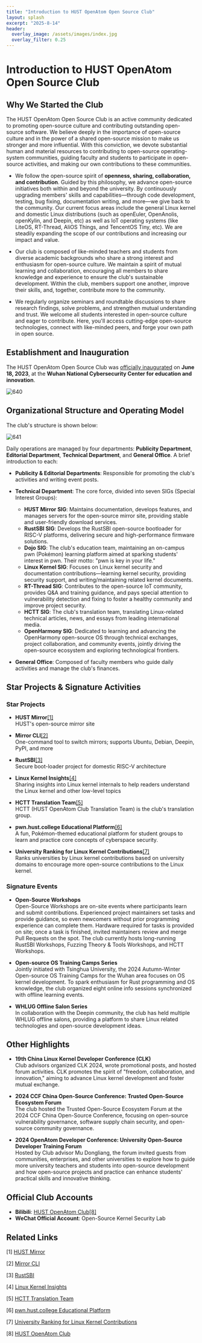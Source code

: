 ```yaml
---
title: "Introduction to HUST OpenAtom Open Source Club"
layout: splash
excerpt: "2025-8-14"
header:
  overlay_image: /assets/images/index.jpg
  overlay_filter: 0.25
---
```


# Introduction to HUST OpenAtom Open Source Club

## Why We Started the Club

The HUST OpenAtom Open Source Club is an active community dedicated to promoting open-source culture and contributing outstanding open-source software. We believe deeply in the importance of open-source culture and in the power of a shared open-source mission to make us stronger and more influential. With this conviction, we devote substantial human and material resources to contributing to open-source operating-system communities, guiding faculty and students to participate in open-source activities, and making our own contributions to these communities.

- We follow the open-source spirit of **openness, sharing, collaboration, and contribution**. Guided by this philosophy, we advance open-source initiatives both within and beyond the university. By continuously upgrading members' skills and capabilities—through code development, testing, bug fixing, documentation writing, and more—we give back to the community. Our current focus areas include the general Linux kernel and domestic Linux distributions (such as openEuler, OpenAnolis, openKylin, and Deepin, etc) as well as IoT operating systems (like LiteOS, RT-Thread, AliOS Things, and TencentOS Tiny, etc). We are steadily expanding the scope of our contributions and increasing our impact and value.

- Our club is composed of like-minded teachers and students from diverse academic backgrounds who share a strong interest and enthusiasm for open-source culture. We maintain a spirit of mutual learning and collaboration, encouraging all members to share knowledge and experience to ensure the club's sustainable development. Within the club, members support one another, improve their skills, and, together, contribute more to the community.

- We regularly organize seminars and roundtable discussions to share research findings, solve problems, and strengthen mutual understanding and trust. We welcome all students interested in open-source culture and eager to contribute. Here, you'll access cutting-edge open-source technologies, connect with like-minded peers, and forge your own path in open source.

## Establishment and Inauguration

The HUST OpenAtom Open Source Club was [officially inaugurated](https://mp.weixin.qq.com/s/qb5A7GTT5tvPq8_a-h0H7Q) on **June 18, 2023**, at the **Wuhan National Cybersecurity Center for education and innovation**.

![640](/assets/images/20250908/640.jpg)

## Organizational Structure and Operating Model

The club's structure is shown below:

![641](/assets/images/20250908/641.jpg)

Daily operations are managed by four departments: **Publicity Department**, **Editorial Department**, **Technical Department**, and **General Office**. A brief introduction to each:

- **Publicity & Editorial Departments**: Responsible for promoting the club's activities and writing event posts.

- **Technical Department**: The core force, divided into seven SIGs (Special Interest Groups):

  - **HUST Mirror SIG**: Maintains documentation, develops features, and manages servers for the open-source mirror site, providing stable and user-friendly download services.
  - **RustSBI SIG**: Develops the RustSBI open-source bootloader for RISC-V platforms, delivering secure and high-performance firmware solutions.
  - **Dojo SIG**: The club's education team, maintaining an on-campus pwn (Pokémon) learning platform aimed at sparking students' interest in pwn. Their motto: "pwn is key in your life."
  - **Linux Kernel SIG**: Focuses on Linux kernel security and documentation contributions—learning kernel security, providing security support, and writing/maintaining related kernel documents.
  - **RT-Thread SIG**: Contributes to the open-source IoT community, provides Q&A and training guidance, and pays special attention to vulnerability detection and fixing to foster a healthy community and improve project security.
  - **HCTT SIG**: The club's translation team, translating Linux-related technical articles, news, and essays from leading international media.
  - **OpenHarmony SIG**: Dedicated to learning and advancing the OpenHarmony open-source OS through technical exchanges, project collaboration, and community events, jointly driving the open-source ecosystem and exploring technological frontiers.

- **General Office**: Composed of faculty members who guide daily activities and manage the club's finances.

## Star Projects & Signature Activities

### Star Projects

- **HUST Mirror**[[1]](https://github.com/hust-open-atom-club/hust-mirrors)  
  HUST's open-source mirror site

- **Mirror CLI**[[2]](https://github.com/hust-open-atom-club/hustmirror-cli)  
  One-command tool to switch mirrors; supports Ubuntu, Debian, Deepin, PyPI, and more

- **RustSBI**[[3]](https://github.com/hust-open-atom-club/rustsbi)  
  Secure boot-loader project for domestic RISC-V architecture

- **Linux Kernel Insights**[[4]](https://github.com/hust-open-atom-club/linux-insides-zh/)  
  Sharing insights into Linux kernel internals to help readers understand the Linux kernel and other low-level topics

- **HCTT Translation Team**[[5]](https://github.com/hust-open-atom-club/TranslateProject)  
  HCTT (HUST OpenAtom Club Translation Team) is the club's translation group.

- **pwn.hust.college Educational Platform**[[6]](https://github.com/hust-open-atom-club/dojo/)  
  A fun, Pokémon-themed educational platform for student groups to learn and practice core concepts of cyberspace security.

- **University Ranking for Linux Kernel Contributions**[[7]](https://github.com/hust-open-atom-club/linux-edu-rank/)  
  Ranks universities by Linux kernel contributions based on university domains to encourage more open-source contributions to the Linux kernel.

### Signature Events

- **Open-Source Workshops**  
  Open-Source Workshops are on-site events where participants learn and submit contributions. Experienced project maintainers set tasks and provide guidance, so even newcomers without prior programming experience can complete them. Hardware required for tasks is provided on site; once a task is finished, invited maintainers review and merge Pull Requests on the spot. The club currently hosts long-running RustSBI Workshops, Fuzzing Theory & Tools Workshops, and HCTT Workshops.

- **Open-source OS Training Camps Series**  
  Jointly initiated with Tsinghua University, the 2024 Autumn-Winter Open-source OS Training Camps for the Wuhan area focuses on OS kernel development. To spark enthusiasm for Rust programming and OS knowledge, the club organized eight online info sessions synchronized with offline learning events.

- **WHLUG Offline Salon Series**  
  In collaboration with the Deepin community, the club has held multiple WHLUG offline salons, providing a platform to share Linux related technologies and open-source development ideas.

## Other Highlights

- **19th China Linux Kernel Developer Conference (CLK)**  
  Club advisors organized CLK 2024, wrote promotional posts, and hosted forum activities. CLK promotes the spirit of "freedom, collaboration, and innovation," aiming to advance Linux kernel development and foster mutual exchange.

- **2024 CCF China Open-Source Conference: Trusted Open-Source Ecosystem Forum**  
  The club hosted the Trusted Open-Source Ecosystem Forum at the 2024 CCF China Open-Source Conference, focusing on open-source vulnerability governance, software supply chain security, and open-source community governance.

- **2024 OpenAtom Developer Conference: University Open-Source Developer Training Forum**  
  Hosted by Club advisor Mu Dongliang, the forum invited guests from communities, enterprises, and other universities to explore how to guide more university teachers and students into open-source development and how open-source projects and practice can enhance students' practical skills and innovative thinking.

## Official Club Accounts

- **Bilibili**: [HUST OpenAtom Club](https://space.bilibili.com/3537107102468877?spm_id_from=333.337.0.0)[[8]](https://space.bilibili.com/3537107102468877?spm_id_from=333.337.0.0)
- **WeChat Official Account**: Open-Source Kernel Security Lab

## Related Links

[1] [HUST Mirror](https://github.com/hust-open-atom-club/hust-mirrors)  

[2] [Mirror CLI](https://github.com/hust-open-atom-club/hustmirror-cli)  

[3] [RustSBI](https://github.com/hust-open-atom-club/rustsbi)  

[4] [Linux Kernel Insights](https://github.com/hust-open-atom-club/linux-insides-zh/)  

[5] [HCTT Translation Team](https://github.com/hust-open-atom-club/TranslateProject)  

[6] [pwn.hust.college Educational Platform](https://github.com/hust-open-atom-club/dojo/) 

[7] [University Ranking for Linux Kernel Contributions](https://github.com/hust-open-atom-club/linux-edu-rank/)  

[8] [HUST OpenAtom Club](https://space.bilibili.com/3537107102468877?spm_id_from=333.337.0.0)

